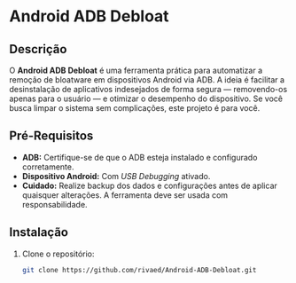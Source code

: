 # Android ADB Debloat

## Descrição
O **Android ADB Debloat** é uma ferramenta prática para automatizar a remoção de bloatware em dispositivos Android via ADB. A ideia é facilitar a desinstalação de aplicativos indesejados de forma segura — removendo-os apenas para o usuário — e otimizar o desempenho do dispositivo. Se você busca limpar o sistema sem complicações, este projeto é para você.

## Pré-Requisitos
- **ADB:** Certifique-se de que o ADB esteja instalado e configurado corretamente.
- **Dispositivo Android:** Com *USB Debugging* ativado.
- **Cuidado:** Realize backup dos dados e configurações antes de aplicar quaisquer alterações. A ferramenta deve ser usada com responsabilidade.

## Instalação
1. Clone o repositório:
   ```bash
   git clone https://github.com/rivaed/Android-ADB-Debloat.git
